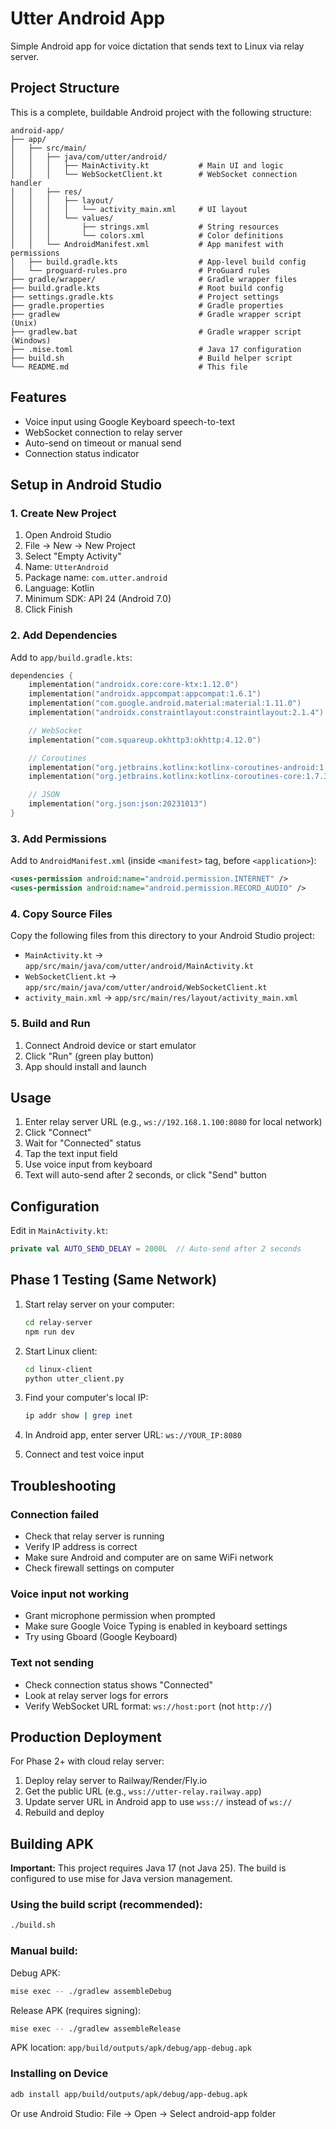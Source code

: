 # Utter Android App

Simple Android app for voice dictation that sends text to Linux via relay server.

## Project Structure

This is a complete, buildable Android project with the following structure:

```
android-app/
├── app/
│   ├── src/main/
│   │   ├── java/com/utter/android/
│   │   │   ├── MainActivity.kt           # Main UI and logic
│   │   │   └── WebSocketClient.kt        # WebSocket connection handler
│   │   ├── res/
│   │   │   ├── layout/
│   │   │   │   └── activity_main.xml     # UI layout
│   │   │   └── values/
│   │   │       ├── strings.xml           # String resources
│   │   │       └── colors.xml            # Color definitions
│   │   └── AndroidManifest.xml           # App manifest with permissions
│   ├── build.gradle.kts                  # App-level build config
│   └── proguard-rules.pro                # ProGuard rules
├── gradle/wrapper/                       # Gradle wrapper files
├── build.gradle.kts                      # Root build config
├── settings.gradle.kts                   # Project settings
├── gradle.properties                     # Gradle properties
├── gradlew                               # Gradle wrapper script (Unix)
├── gradlew.bat                           # Gradle wrapper script (Windows)
├── .mise.toml                            # Java 17 configuration
├── build.sh                              # Build helper script
└── README.md                             # This file
```

## Features

- Voice input using Google Keyboard speech-to-text
- WebSocket connection to relay server
- Auto-send on timeout or manual send
- Connection status indicator

## Setup in Android Studio

### 1. Create New Project

1. Open Android Studio
2. File → New → New Project
3. Select "Empty Activity"
4. Name: `UtterAndroid`
5. Package name: `com.utter.android`
6. Language: Kotlin
7. Minimum SDK: API 24 (Android 7.0)
8. Click Finish

### 2. Add Dependencies

Add to `app/build.gradle.kts`:

```kotlin
dependencies {
    implementation("androidx.core:core-ktx:1.12.0")
    implementation("androidx.appcompat:appcompat:1.6.1")
    implementation("com.google.android.material:material:1.11.0")
    implementation("androidx.constraintlayout:constraintlayout:2.1.4")

    // WebSocket
    implementation("com.squareup.okhttp3:okhttp:4.12.0")

    // Coroutines
    implementation("org.jetbrains.kotlinx:kotlinx-coroutines-android:1.7.3")
    implementation("org.jetbrains.kotlinx:kotlinx-coroutines-core:1.7.3")

    // JSON
    implementation("org.json:json:20231013")
}
```

### 3. Add Permissions

Add to `AndroidManifest.xml` (inside `<manifest>` tag, before `<application>`):

```xml
<uses-permission android:name="android.permission.INTERNET" />
<uses-permission android:name="android.permission.RECORD_AUDIO" />
```

### 4. Copy Source Files

Copy the following files from this directory to your Android Studio project:

- `MainActivity.kt` → `app/src/main/java/com/utter/android/MainActivity.kt`
- `WebSocketClient.kt` → `app/src/main/java/com/utter/android/WebSocketClient.kt`
- `activity_main.xml` → `app/src/main/res/layout/activity_main.xml`

### 5. Build and Run

1. Connect Android device or start emulator
2. Click "Run" (green play button)
3. App should install and launch

## Usage

1. Enter relay server URL (e.g., `ws://192.168.1.100:8080` for local network)
2. Click "Connect"
3. Wait for "Connected" status
4. Tap the text input field
5. Use voice input from keyboard
6. Text will auto-send after 2 seconds, or click "Send" button

## Configuration

Edit in `MainActivity.kt`:

```kotlin
private val AUTO_SEND_DELAY = 2000L  // Auto-send after 2 seconds
```

## Phase 1 Testing (Same Network)

1. Start relay server on your computer:
   ```bash
   cd relay-server
   npm run dev
   ```

2. Start Linux client:
   ```bash
   cd linux-client
   python utter_client.py
   ```

3. Find your computer's local IP:
   ```bash
   ip addr show | grep inet
   ```

4. In Android app, enter server URL: `ws://YOUR_IP:8080`

5. Connect and test voice input

## Troubleshooting

### Connection failed

- Check that relay server is running
- Verify IP address is correct
- Make sure Android and computer are on same WiFi network
- Check firewall settings on computer

### Voice input not working

- Grant microphone permission when prompted
- Make sure Google Voice Typing is enabled in keyboard settings
- Try using Gboard (Google Keyboard)

### Text not sending

- Check connection status shows "Connected"
- Look at relay server logs for errors
- Verify WebSocket URL format: `ws://host:port` (not `http://`)

## Production Deployment

For Phase 2+ with cloud relay server:

1. Deploy relay server to Railway/Render/Fly.io
2. Get the public URL (e.g., `wss://utter-relay.railway.app`)
3. Update server URL in Android app to use `wss://` instead of `ws://`
4. Rebuild and deploy

## Building APK

**Important:** This project requires Java 17 (not Java 25). The build is configured to use mise for Java version management.

### Using the build script (recommended):

```bash
./build.sh
```

### Manual build:

Debug APK:
```bash
mise exec -- ./gradlew assembleDebug
```

Release APK (requires signing):
```bash
mise exec -- ./gradlew assembleRelease
```

APK location: `app/build/outputs/apk/debug/app-debug.apk`

### Installing on Device

```bash
adb install app/build/outputs/apk/debug/app-debug.apk
```

Or use Android Studio: File → Open → Select android-app folder
